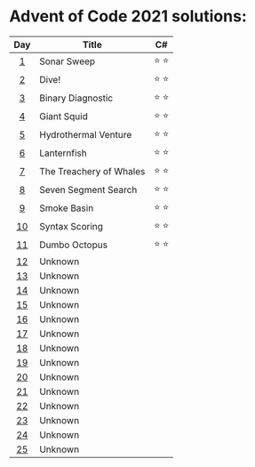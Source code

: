 # Advent of Code 2021 solutions:

| Day                                        | Title                   | C#            |
|:------------------------------------------:| ----------------------- |:-------------:|
|  [1](https://adventofcode.com/2021/day/1)  | Sonar Sweep             | :star: :star: |
|  [2](https://adventofcode.com/2021/day/2)  | Dive!                   | :star: :star: |
|  [3](https://adventofcode.com/2021/day/3)  | Binary Diagnostic       | :star: :star: |
|  [4](https://adventofcode.com/2021/day/4)  | Giant Squid             | :star: :star: |
|  [5](https://adventofcode.com/2021/day/5)  | Hydrothermal Venture    | :star: :star: |
|  [6](https://adventofcode.com/2021/day/6)  | Lanternfish             | :star: :star: |
|  [7](https://adventofcode.com/2021/day/7)  | The Treachery of Whales | :star: :star: |
|  [8](https://adventofcode.com/2021/day/8)  | Seven Segment Search    | :star: :star: |
|  [9](https://adventofcode.com/2021/day/9)  | Smoke Basin             | :star: :star: |
| [10](https://adventofcode.com/2021/day/10) | Syntax Scoring          | :star: :star: |
| [11](https://adventofcode.com/2021/day/11) | Dumbo Octopus           | :star: :star: |
| [12](https://adventofcode.com/2021/day/12) | Unknown                 |               |
| [13](https://adventofcode.com/2021/day/13) | Unknown                 |               |
| [14](https://adventofcode.com/2021/day/14) | Unknown                 |               |
| [15](https://adventofcode.com/2021/day/15) | Unknown                 |               |
| [16](https://adventofcode.com/2021/day/16) | Unknown                 |               |
| [17](https://adventofcode.com/2021/day/17) | Unknown                 |               |
| [18](https://adventofcode.com/2021/day/18) | Unknown                 |               |
| [19](https://adventofcode.com/2021/day/19) | Unknown                 |               |
| [20](https://adventofcode.com/2021/day/20) | Unknown                 |               |
| [21](https://adventofcode.com/2021/day/21) | Unknown                 |               |
| [22](https://adventofcode.com/2021/day/22) | Unknown                 |               |
| [23](https://adventofcode.com/2021/day/23) | Unknown                 |               |
| [24](https://adventofcode.com/2021/day/24) | Unknown                 |               |
| [25](https://adventofcode.com/2021/day/25) | Unknown                 |               |
